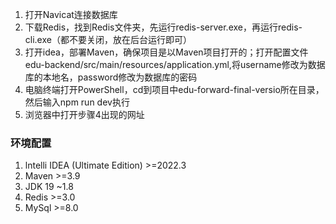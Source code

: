 1. 打开Navicat连接数据库
2. 下载Redis，找到Redis文件夹，先运行redis-server.exe，再运行redis-cli.exe（都不要关闭，放在后台运行即可）
3. 打开idea，部署Maven，确保项目是以Maven项目打开的；打开配置文件edu-backend/src/main/resources/application.yml,将username修改为数据库的本地名，password修改为数据库的密码
4. 电脑终端打开PowerShell，cd到项目中edu-forward-final-versio所在目录，然后输入npm run dev执行
5. 浏览器中打开步骤4出现的网址

### 环境配置
1. lntelli IDEA (Ultimate Edition)  >=2022.3
2. Maven >=3.9
3. JDK 19 ~1.8
4. Redis  >=3.0
5. MySql >=8.0

